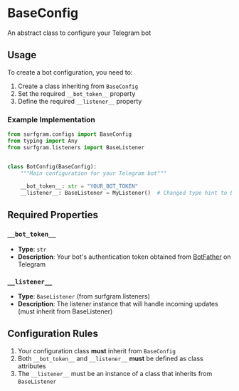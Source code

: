 # BaseConfig

An abstract class to configure your Telegram bot

## Usage

To create a bot configuration, you need to:

1. Create a class inheriting from `BaseConfig`
2. Set the required `__bot_token__` property
3. Define the required `__listener__` property

### Example Implementation

```python
from surfgram.configs import BaseConfig
from typing import Any
from surfgram.listeners import BaseListener


class BotConfig(BaseConfig):
    """Main configuration for your Telegram bot"""
    
    __bot_token__: str = "YOUR_BOT_TOKEN"
    __listener__: BaseListener = MyListener()  # Changed type hint to BaseListener
```

## Required Properties
### `__bot_token__`
- **Type**: `str`
- **Description**: Your bot's authentication token obtained from [BotFather](https://t.me/BotFather) on Telegram

### `__listener__`
- **Type**: `BaseListener` (from surfgram.listeners)
- **Description**: The listener instance that will handle incoming updates (must inherit from BaseListener)

## Configuration Rules

1. Your configuration class **must** inherit from `BaseConfig`
2. Both `__bot_token__` and `__listener__` **must** be defined as class attributes
3. The `__listener__` must be an instance of a class that inherits from `BaseListener`